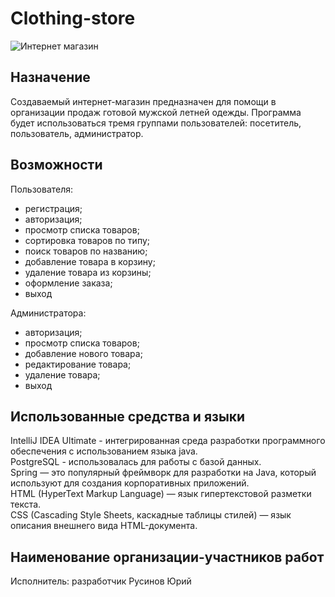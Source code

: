 # Clothing-store
![Интернет магазин](https://sun9-3.userapi.com/impg/zji6qv3LXRfDhmtwqX4jB2X1L6Od5GVz4hakrQ/91pprAbmdJ8.jpg?size=1756x1618&quality=96&sign=be0ceba50daa3757d9df1a7d6c68c802&type=album)
## Назначение 
Создаваемый интернет-магазин предназначен для помощи в организации продаж готовой мужской летней одежды.
Программа будет использоваться тремя группами пользователей: посетитель, пользователь, администратор.
## Возможности
Пользователя:
- регистрация;
- авторизация;
- просмотр списка товаров;
- сортировка товаров по типу;
- поиск товаров по названию;
- добавление товара в корзину;
- удаление товара из корзины;
- оформление заказа;
- выход <br/>

Администратора:
- авторизация;
- просмотр списка товаров;
- добавление нового товара;
- редактирование товара;
- удаление товара;
- выход

## Использованные средства и языки
IntelliJ IDEA Ultimate - интегрированная среда разработки программного обеспечения с использованием языка java.<br/>
PostgreSQL - использовалась для работы с базой данных.<br/>
Spring — это популярный фреймворк для разработки на Java, который используют для создания корпоративных приложений.<br/>
HTML (HyperText Markup Language) — язык гипертекстовой разметки текста.<br/>
CSS (Cascading Style Sheets, каскадные таблицы стилей) — язык описания внешнего вида HTML-документа.<br/>

## Наименование организации-участников работ 
Исполнитель: разработчик Русинов Юрий

